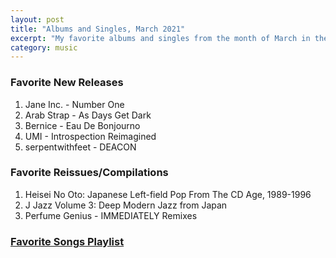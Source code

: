 ```yaml
---
layout: post
title: "Albums and Singles, March 2021"
excerpt: "My favorite albums and singles from the month of March in the 2021st year. "
category: music
---
```


### Favorite New Releases
1. Jane Inc. - Number One
1. Arab Strap - As Days Get Dark
1. Bernice - Eau De Bonjourno
1. UMI - Introspection Reimagined
1. serpentwithfeet - DEACON


### Favorite Reissues/Compilations
1. Heisei No Oto: Japanese Left-field Pop From The CD Age, 1989-1996
1. J Jazz Volume 3: Deep Modern Jazz from Japan
1. Perfume Genius - IMMEDIATELY Remixes


### <a href="https://open.spotify.com/playlist/6frldCCMAzhf7ZJRWRiS1y" target="_blank" rel="noopener">Favorite Songs Playlist</a>
